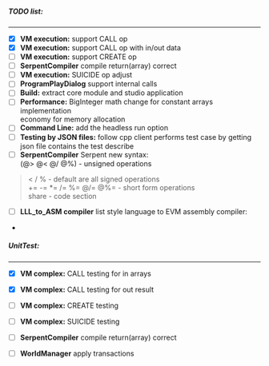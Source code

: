 

##### TODO list:
----------------

- [x] **VM execution:** support CALL op   
- [x] **VM execution:** support CALL op with in/out data   
- [ ] **VM execution:** support CREATE op
- [ ] **SerpentCompiler** compile return(array) correct
- [ ] **VM execution:** SUICIDE op adjust
- [ ] **ProgramPlayDialog** support internal calls
- [ ] **Build:** extract core module and studio application
- [ ] **Performance:** BigInteger math change for constant arrays implementation   
economy for memory allocation
- [ ] **Command Line:** add the headless run option   
- [ ] **Testing by JSON files:** follow cpp client performs test case by getting json file contains the test describe
- [ ] **SerpentCompiler** Serpent new syntax:   
(@> @< @/ @%) - unsigned operations   
 > < / % - default are all signed operations   
+= -= *= /= %= @/= @%= - short form operations      
share - code section
    
- [ ] **LLL_to_ASM compiler** list style language to EVM assembly compiler:    

- 

##### UnitTest:   
----------------

- [x] **VM complex:** CALL testing for in arrays
- [x] **VM complex:** CALL testing for out result
- [ ] **VM complex:** CREATE testing 
- [ ] **VM complex:** SUICIDE testing
- [ ] **SerpentCompiler** compile return(array) correct
- [ ] **WorldManager** apply transactions

